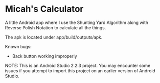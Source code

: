 # Micah's Calculator
A little Android app where I use the Shunting Yard Algorithm along with Reverse Polish Notation to calculate all the things.

The apk is located under app/build/outputs/apk.

Known bugs:
- Back button working improperly

NOTE: This is an Android Studio 2.2.3 project. You may encounter some issues if you attempt to import this project on an earlier version of Android Studio.
